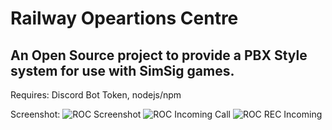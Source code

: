 # Railway Opeartions Centre
An Open Source project to provide a PBX Style system for use with SimSig games.
---
Requires: Discord Bot Token, nodejs/npm

Screenshot:
![ROC Screenshot](https://bradshaw.onourlines.co.uk/mediawiki/images/d/d0/ROC_Main_Screen_%28Alpha_1.3.1%29.png)
![ROC Incoming Call](https://bradshaw.onourlines.co.uk/mediawiki/images/d/da/ROC_Incoming_Call_%28Alpha_1.3.1%29.png)
![ROC REC Incoming](https://bradshaw.onourlines.co.uk/mediawiki/images/5/52/Incoming_REC_%28Beta%29.png)
